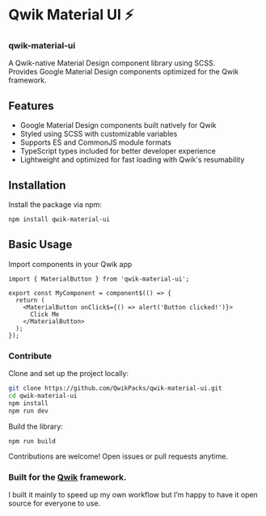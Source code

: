 # Qwik Material UI ⚡️

### qwik-material-ui

A Qwik-native Material Design component library using SCSS.  
Provides Google Material Design components optimized for the Qwik framework.

## Features

- Google Material Design components built natively for Qwik
- Styled using SCSS with customizable variables
- Supports ES and CommonJS module formats
- TypeScript types included for better developer experience
- Lightweight and optimized for fast loading with Qwik's resumability

## Installation

Install the package via npm:

```bash
npm install qwik-material-ui
```

## Basic Usage

Import components in your Qwik app

```
import { MaterialButton } from 'qwik-material-ui';

export const MyComponent = component$(() => {
  return (
    <MaterialButton onClick$={() => alert('Button clicked!')}>
      Click Me
    </MaterialButton>
  );
});
```

### Contribute

Clone and set up the project locally:

```bash
git clone https://github.com/QwikPacks/qwik-material-ui.git
cd qwik-material-ui
npm install
npm run dev
```

Build the library:

```
npm run build
```

Contributions are welcome! Open issues or pull requests anytime.

### Built for the [**Qwik**](https://qwik.dev) framework.

I built it mainly to speed up my own workflow but I’m happy to have it open source for everyone to use.